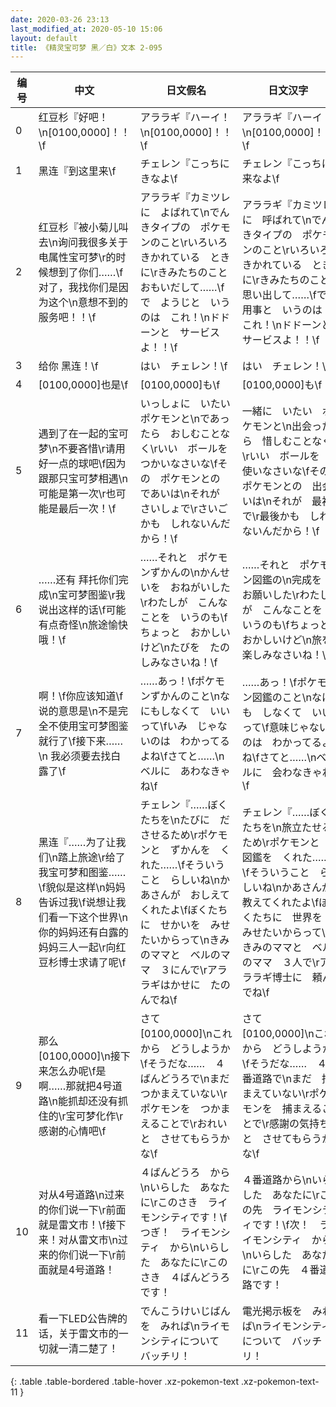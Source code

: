 ```yaml
---
date: 2020-03-26 23:13
last_modified_at: 2020-05-10 15:06
layout: default
title: 《精灵宝可梦 黑／白》文本 2-095
---
```

| 编号 | 中文 | 日文假名 | 日文汉字 |
| ---- | ---- | ---- | --- |
| 0 | 红豆杉『好吧！\n[0100,0000]！！\f | アララギ『ハーイ！\n[0100,0000]！！\f | アララギ『ハーイ！\n[0100,0000]！！\f |
| 1 | 黑连『到这里来\f | チェレン『こっちに　きなよ\f | チェレン『こっちに　来なよ\f |
| 2 | 红豆杉『被小菊儿叫去\n询问我很多关于电属性宝可梦\r的时候想到了你们……\f对了，我找你们是因为这个\n意想不到的服务吧！！\f | アララギ『カミツレに　よばれて\nでんきタイプの　ポケモンのこと\rいろいろ　きかれている　ときに\rきみたちのこと　おもいだして……\fで　ようじと　いうのは　これ！\nドドーンと　サービスよ！！\f | アララギ『カミツレに　呼ばれて\nでんきタイプの　ポケモンのこと\rいろいろ　きかれている　ときに\rきみたちのこと　思い出して……\fで　用事と　いうのは　これ！\nドドーンと　サービスよ！！\f |
| 3 | 给你 黑连！\f | はい　チェレン！\f | はい　チェレン！\f |
| 4 | [0100,0000]也是\f | [0100,0000]も\f | [0100,0000]も\f |
| 5 | 遇到了在一起的宝可梦\n不要吝惜\r请用好一点的球吧\f因为跟那只宝可梦相遇\n可能是第一次\r也可能是最后一次！\f | いっしょに　いたい　ポケモンと\nであったら　おしむことなく\rいい　ボールを　つかいなさいな\fその　ポケモンとの　であいは\nそれが　さいしょで\rさいごかも　しれないんだから！\f | 一緒に　いたい　ポケモンと\n出会ったら　惜しむことなく\rいい　ボールを　使いなさいな\fその　ポケモンとの　出会いは\nそれが　最初で\r最後かも　しれないんだから！\f |
| 6 | ……还有 拜托你们完成\n宝可梦图鉴\r我说出这样的话\f可能有点奇怪\n旅途愉快哦！\f | ……それと　ポケモンずかんの\nかんせいを　おねがいした\rわたしが　こんなことを　いうのも\fちょっと　おかしいけど\nたびを　たのしみなさいね！\f | ……それと　ポケモン図鑑の\n完成を　お願いした\rわたしが　こんなことを　いうのも\fちょっと　おかしいけど\n旅を　楽しみなさいね！\f |
| 7 | 啊！\f你应该知道\f说的意思是\n不是完全不使用宝可梦图鉴就行了\f接下来……\n 我必须要去找白露了\f | ……あっ！\fポケモンずかんのこと\nなにもしなくて　いいって\fいみ　じゃないのは　わかってるよね\fさてと……\nベルに　あわなきゃね\f | ……あっ！\fポケモン図鑑のこと\nなにも　しなくて　いいって\f意味じゃないのは　わかってるよね\fさてと……\nベルに　会わなきゃね\f |
| 8 | 黑连『……为了让我们\n踏上旅途\r给了我宝可梦和图鉴……\f貌似是这样\n妈妈告诉过我\f说想让我们看一下这个世界\n你的妈妈还有白露的妈妈三人一起\r向红豆杉博士求请了呢\f | チェレン『……ぼくたちを\nたびに　ださせるため\rポケモンと　ずかんを　くれた……\fそういうこと　らしいね\nかあさんが　おしえてくれたよ\fぼくたちに　せかいを　みせたいからって\nきみのママと　ベルのママ　３にんで\rアララギはかせに　たのんでね\f | チェレン『……ぼくたちを\n旅立たせるため\rポケモンと　図鑑を　くれた……\fそういうこと　らしいね\nかあさんが　教えてくれたよ\fぼくたちに　世界を　みせたいからって\nきみのママと　ベルのママ　３人で\rアララギ博士に　頼んでね\f |
| 9 | 那么　[0100,0000]\n接下来怎么办呢\f是啊……那就把4号道路\n能抓却还没有抓住的\r宝可梦化作\r感谢的心情吧\f | さて　[0100,0000]\nこれから　どうしようか\fそうだな……　４ばんどうろで\nまだ　つかまえていない\rポケモンを　つかまえることで\rおれいと　させてもらうかな\f | さて　[0100,0000]\nこれから　どうしようか\fそうだな……　４番道路で\nまだ　捕まえていない\rポケモンを　捕まえることで\r感謝の気持ちと　させてもらうかな\f |
| 10 | 对从4号道路\n过来的你们说一下\r前面就是雷文市！\f接下来！对从雷文市\n过来的你们说一下\r前面就是4号道路！ | ４ばんどうろ　から\nいらした　あなたに\rこのさき　ライモンシティです！\fつぎ！　ライモンシティ　から\nいらした　あなたに\rこのさき　４ばんどうろ　です！ | ４番道路から\nいらした　あなたに\rこの先　ライモンシティです！\f次！　ライモンシティ　から\nいらした　あなたに\rこの先　４番道路です！ |
| 11 | 看一下LED公告牌的话，关于雷文市的一切就一清二楚了！ | でんこうけいじばんを　みれば\nライモンシティについて　バッチリ！ | 電光掲示板を　みれば\nライモンシティについて　バッチリ！ |
{: .table .table-bordered .table-hover .xz-pokemon-text .xz-pokemon-text-11 }